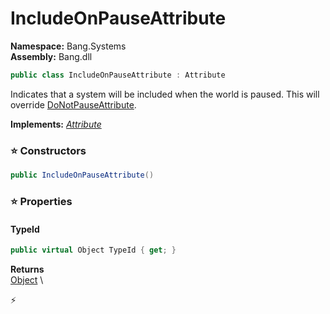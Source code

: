 # IncludeOnPauseAttribute

**Namespace:** Bang.Systems \
**Assembly:** Bang.dll

```csharp
public class IncludeOnPauseAttribute : Attribute
```

Indicates that a system will be included when the world is paused.
            This will override [DoNotPauseAttribute](../../Bang/Systems/DoNotPauseAttribute.html).

**Implements:** _[Attribute](https://learn.microsoft.com/en-us/dotnet/api/System.Attribute?view=net-7.0)_

### ⭐ Constructors
```csharp
public IncludeOnPauseAttribute()
```

### ⭐ Properties
#### TypeId
```csharp
public virtual Object TypeId { get; }
```

**Returns** \
[Object](https://learn.microsoft.com/en-us/dotnet/api/System.Object?view=net-7.0) \


⚡